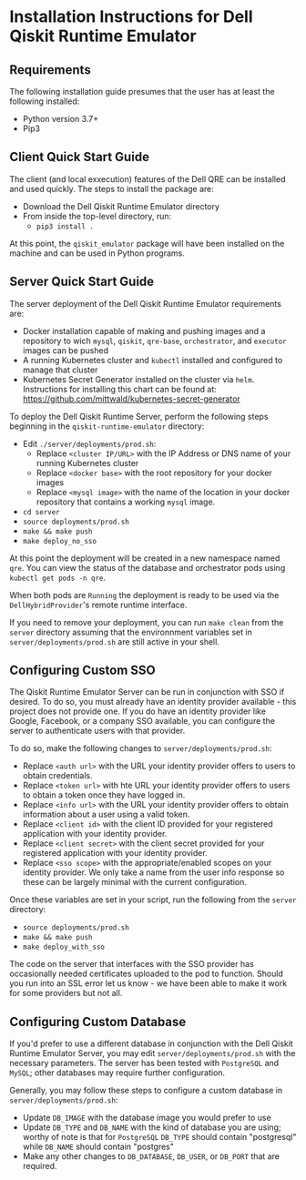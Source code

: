 # Installation Instructions for Dell Qiskit Runtime Emulator

## Requirements

The following installation guide presumes that the user has at least the following installed:

* Python version 3.7+
* Pip3

## Client Quick Start Guide

The client (and local exxecution) features of the Dell QRE can be installed and used quickly. The steps to install the package are:

* Download the Dell Qiskit Runtime Emulator directory
* From inside the top-level directory, run:
  * `pip3 install .`

At this point, the `qiskit_emulator` package will have been installed on the machine and can be used in Python programs.

## Server Quick Start Guide

The server deployment of the Dell Qiskit Runtime Emulator requirements are:
* Docker installation capable of making and pushing images and a repository to wich `mysql`, `qiskit`, `qre-base`, `orchestrator`, and `executor` images can be pushed
* A running Kubernetes cluster and `kubectl` installed and configured to manage that cluster
* Kubernetes Secret Generator installed on the cluster via `helm`. Instructions for installing this chart can be found at: https://github.com/mittwald/kubernetes-secret-generator

To deploy the Dell Qiskit Runtime Server, perform the following steps beginning in the `qiskit-runtime-emulator` directory:
* Edit `./server/deployments/prod.sh`:
  * Replace `<cluster IP/URL>` with the IP Address or DNS name of your running Kubernetes cluster
  * Replace `<docker base>` with the root repository for your docker images
  * Replace `<mysql image>` with the name of the location in your docker repository that contains a working `mysql` image.
* `cd server`
* `source deployments/prod.sh`
* `make && make push`
* `make deploy_no_sso`

At this point the deployment will be created in a new namespace named `qre`. You can view the status of the database and orchestrator pods using `kubectl get pods -n qre`.

When both pods are `Running` the deployment is ready to be used via the `DellHybridProvider`'s remote runtime interface.

If you need to remove your deployment, you can run `make clean` from the `server` directory assuming that the environnment variables set in `server/deployments/prod.sh` are still active in your shell.

## Configuring Custom SSO

The Qiskit Runtime Emulator Server can be run in conjunction with SSO if desired. To do so, you must already have an identity provider available - this project does not provide one. If you do have an identity provider like Google, Facebook, or a company SSO available, you can configure the server to authenticate users with that provider.

To do so, make the following changes to `server/deployments/prod.sh`:
* Replace `<auth url>` with the URL your identity provider offers to users to obtain credentials.
* Replace `<token url>` with hte URL your identity provider offers to users to obtain a token once they have logged in.
* Replace `<info url>` with the URL your identity provider offers to obtain information about a user using a valid token.
* Replace `<client id>` with the client ID provided for your registered application with your identity provider.
* Replace `<client secret>` with the client secret provided for your registered application with your identity provider.
* Replace `<sso scope>` with the appropriate/enabled scopes on your identity provider. We only take a name from the user info response so these can be largely minimal with the current configuration.

Once these variables are set in your script, run the following from the `server` directory:
* `source deployments/prod.sh`
* `make && make push`
* `make deploy_with_sso`

The code on the server that interfaces with the SSO provider has occasionally needed certificates uploaded to the pod to function. Should you run into an SSL error let us know - we have been able to make it work for some providers but not all.

## Configuring Custom Database

If you'd prefer to use a different database in conjunction with the Dell Qiskit Runtime Emulator Server, you may edit `server/deployments/prod.sh` with the necessary parameters. The server has been tested with `PostgreSQL` and `MySQL`; other databases may require further configuration.

Generally, you may follow these steps to configure a custom database in `server/deployments/prod.sh`:
* Update `DB_IMAGE` with the database image you would prefer to use
* Update `DB_TYPE` and `DB_NAME` with the kind of database you are using; worthy of note is that for `PostgreSQL` `DB_TYPE` should contain "postgresql" while `DB_NAME` should contain "postgres"
* Make any other changes to `DB_DATABASE`, `DB_USER`, or `DB_PORT` that are required.

